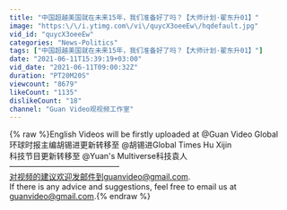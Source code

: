 ```yaml
---
title: "中国超越美国就在未来15年，我们准备好了吗？【大师计划·翟东升01】"
image: "https:\/\/i.ytimg.com\/vi\/quycX3oeeEw\/hqdefault.jpg"
vid_id: "quycX3oeeEw"
categories: "News-Politics"
tags: ["中国超越美国就在未来15年，我们准备好了吗？【大师计划·翟东升01】"]
date: "2021-06-11T15:39:19+03:00"
vid_date: "2021-06-11T09:00:32Z"
duration: "PT20M20S"
viewcount: "8679"
likeCount: "1135"
dislikeCount: "18"
channel: "Guan Video观视频工作室"
---
```

{% raw %}English Videos will be firstly uploaded at @Guan Video Global<br />环球时报主编胡锡进更新转移至 @胡锡进Global Times Hu Xijin<br />科技节目更新转移至 @Yuan's Multiverse科技袁人<br />——————————————<br />对视频的建议欢迎发邮件到guanvideo@gmail.com.<br />If there is any advice and suggestions, feel free to email us at guanvideo@gmail.com.{% endraw %}
